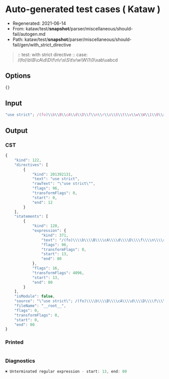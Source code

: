 # Auto-generated test cases ( Kataw )
- Regenerated: 2021-06-14
- From: kataw/test/__snapshot__/parser/miscellaneous/should-fail/autogen.md
- Path: kataw/test/__snapshot__/parser/miscellaneous/should-fail/gen/with_strict_directive
> :: test: with strict directive
> :: case: /(fo)\\b\\B\\cA\\d\\D\\f\\n\\r\\s\\S\\t\\v\\w\\W\\1\\0\\xab\\uabcd
## Options

`````js
{}
`````
## Input

`````js
"use strict"; /(fo)\\b\\B\\cA\\d\\D\\f\\n\\r\\s\\S\\t\\v\\w\\W\\1\\0\\xab\\uabcd
`````
## Output

### CST

```javascript
{
    "kind": 122,
    "directives": [
        {
            "kind": 201392131,
            "text": "use strict",
            "rawText": "\"use strict\"",
            "flags": 96,
            "transformFlags": 0,
            "start": 0,
            "end": 12
        }
    ],
    "statements": [
        {
            "kind": 120,
            "expression": {
                "kind": 371,
                "text": "/(fo)\\\\b\\\\B\\\\cA\\\\d\\\\D\\\\f\\\\n\\\\r\\\\s\\\\S\\\\t\\\\v\\\\w\\\\W\\\\1\\\\0\\\\xab\\\\uabcd",
                "flags": 96,
                "transformFlags": 0,
                "start": 13,
                "end": 80
            },
            "flags": 16,
            "transformFlags": 4096,
            "start": 13,
            "end": 80
        }
    ],
    "isModule": false,
    "source": "\"use strict\"; /(fo)\\\\b\\\\B\\\\cA\\\\d\\\\D\\\\f\\\\n\\\\r\\\\s\\\\S\\\\t\\\\v\\\\w\\\\W\\\\1\\\\0\\\\xab\\\\uabcd",
    "fileName": "__root__",
    "flags": 0,
    "transformFlags": 0,
    "start": 0,
    "end": 80
}
```

### Printed

```javascript

```

### Diagnostics

```javascript
✖ Unterminated regular expression - start: 13, end: 80

```

